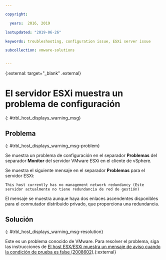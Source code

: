 ```yaml
---

copyright:

  years:  2016, 2019

lastupdated: "2019-06-26"

keywords: troubleshooting, configuration issue, ESXi server issue

subcollection: vmware-solutions


---
```


{:external: target="_blank" .external}

# El servidor ESXi muestra un problema de configuración
{: #trbl_host_displays_warning_msg}

## Problema
{: #trbl_host_displays_warning_msg-problem}

Se muestra un problema de configuración en el separador **Problemas** del separador **Monitor** del servidor VMware ESXi en el cliente de vSphere.

Se muestra el siguiente mensaje en el separador **Problemas** para el servidor ESXi:

`This host currently has no management network redundancy (Este servidor actualmente no tiene redundancia de red de gestión)`

El mensaje se muestra aunque haya dos enlaces ascendentes disponibles para el conmutador distribuido privado, que proporciona una redundancia.

## Solución
{: #trbl_host_displays_warning_msg-resolution}

Este es un problema conocido de VMware. Para resolver el problema, siga las instrucciones de [El host ESX/ESXi muestra un mensaje de aviso cuando la condición de prueba es false (2008602)](https://kb.vmware.com/s/article/2008602).{:external}
